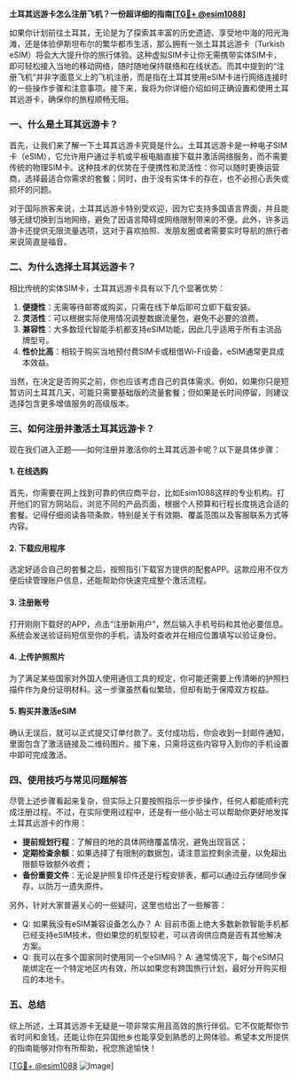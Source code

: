 **土耳其远游卡怎么注册飞机？一份超详细的指南[[TG💪+ @esim1088](https://t.me/s/esim1088)]**

如果你计划前往土耳其，无论是为了探索其丰富的历史遗迹、享受地中海的阳光海滩，还是体验伊斯坦布尔的繁华都市生活，那么拥有一张土耳其远游卡（Turkish eSIM）将会大大提升你的旅行体验。这种虚拟SIM卡让你无需携带实体SIM卡，即可轻松接入当地的移动网络，随时随地保持联络和在线状态。而其中提到的“注册飞机”并非字面意义上的飞机注册，而是指在土耳其使用eSIM卡进行网络连接时的一些操作步骤和注意事项。接下来，我将为你详细介绍如何正确设置和使用土耳其远游卡，确保你的旅程顺畅无阻。

### 一、什么是土耳其远游卡？

首先，让我们来了解一下土耳其远游卡究竟是什么。土耳其远游卡是一种电子SIM卡（eSIM），它允许用户通过手机或平板电脑直接下载并激活网络服务，而不需要传统的物理SIM卡。这种技术的优势在于便携性和灵活性：你可以随时更换运营商，选择最适合你需求的套餐；同时，由于没有实体卡的存在，也不必担心丢失或损坏的问题。

对于国际旅客来说，土耳其远游卡特别受欢迎，因为它支持多国语言界面，并且能够无缝切换到当地网络，避免了因语言障碍或网络限制带来的不便。此外，许多远游卡还提供无限流量选项，这对于喜欢拍照、发朋友圈或者需要实时导航的旅行者来说简直是福音。

### 二、为什么选择土耳其远游卡？

相比传统的实体SIM卡，土耳其远游卡具有以下几个显著优势：

1. **便捷性**：无需等待邮寄或购买，只需在线下单后即可立即下载安装。
2. **灵活性**：可以根据实际使用情况调整数据流量包，避免不必要的浪费。
3. **兼容性**：大多数现代智能手机都支持eSIM功能，因此几乎适用于所有主流品牌型号。
4. **性价比高**：相较于购买当地预付费SIM卡或租借Wi-Fi设备，eSIM通常更具成本效益。

当然，在决定是否购买之前，你也应该考虑自己的具体需求。例如，如果你只是短暂访问土耳其几天，可能只需要基础版的流量套餐；但如果是长时间停留，则建议选择包含更多增值服务的高级版本。

### 三、如何注册并激活土耳其远游卡？

现在我们进入正题——如何注册并激活你的土耳其远游卡呢？以下是具体步骤：

#### 1. 在线选购
首先，你需要在网上找到可靠的供应商平台，比如Esim1088这样的专业机构。打开他们的官方网站后，浏览不同的产品页面，根据个人预算和行程长度挑选合适的套餐。记得仔细阅读各项条款，特别是关于有效期、覆盖范围以及客服联系方式等内容。

#### 2. 下载应用程序
选定好适合自己的套餐之后，按照指引下载官方提供的配套APP。这款应用不仅方便后续管理账户信息，还能帮助你快速完成整个激活流程。

#### 3. 注册账号
打开刚刚下载好的APP，点击“注册新用户”，然后输入手机号码和其他必要信息。系统会发送验证码短信至你的手机，请及时查收并在相应位置填写以验证身份。

#### 4. 上传护照照片
为了满足某些国家对外国人使用通信工具的规定，你可能还需要上传清晰的护照扫描件作为身份证明材料。这一步骤虽然看似繁琐，但却有助于保障双方权益。

#### 5. 购买并激活eSIM
确认无误后，就可以正式提交订单付款了。支付成功后，你会收到一封邮件通知，里面包含了激活链接及二维码图片。接下来，只需将这些内容导入到你的手机设置中即可完成激活。

### 四、使用技巧与常见问题解答

尽管上述步骤看起来复杂，但实际上只要按照指示一步步操作，任何人都能顺利完成注册过程。不过，在实际使用过程中，还是有一些小贴士可以帮助你更好地发挥土耳其远游卡的作用：

- **提前规划行程**：了解目的地的具体网络覆盖情况，避免出现盲区；
- **定期检查余额**：如果选择了有限制的数据包，请注意监控剩余流量，以免超出限额导致额外收费；
- **备份重要文件**：无论是护照复印件还是行程安排表，都可以通过云存储同步保存，以防万一遗失原件。

另外，针对大家普遍关心的一些疑问，这里也给出了一些解答：
- Q: 如果我没有eSIM兼容设备怎么办？
   A: 目前市面上绝大多数新款智能手机都已经支持eSIM技术，但如果您的机型较老，可以咨询供应商是否有其他解决方案。
- Q: 我可以在多个国家同时使用同一个eSIM吗？
   A: 通常情况下，每个eSIM只能绑定在一个特定地区内有效，所以如果您有跨国旅行计划，最好分开购买相应的本地卡。

### 五、总结

综上所述，土耳其远游卡无疑是一项非常实用且高效的旅行伴侣。它不仅能帮你节省时间和金钱，还能让你在异国他乡也能享受到熟悉的上网体验。希望本文所提供的指南能够对你有所帮助，祝您旅途愉快！

[[TG💪+ @esim1088](https://t.me/s/esim1088) ![Image](https://i.postimg.cc/4NQfJmqS/Snipaste-2025-05-13-00-14-12.png)]
